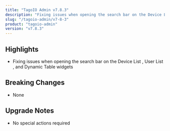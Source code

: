 ```yaml
---
title: "TagoIO Admin v7.8.3"
description: "Fixing issues when opening the search bar on the Device List , User List , and Dynamic Table widgets"
slug: "/tagoio-admin/v7-8-3"
product: "tagoio-admin"
version: "v7.8.3"
---
```


## Highlights

- Fixing issues when opening the search bar on the Device List , User List , and Dynamic Table widgets

## Breaking Changes

- None

## Upgrade Notes

- No special actions required
